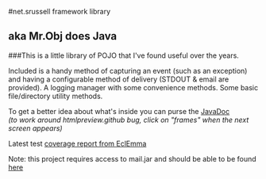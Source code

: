 #net.srussell framework library

## aka Mr.Obj does Java

###This is a little library of POJO that I've found useful over the years.

Included is a handy method of capturing an event (such as an exception) and having a configurable method of delivery (STDOUT & email are provided). A logging manager with some convenience methods. Some basic file/directory utility methods.

To get a better idea about what's inside you can purse the [JavaDoc](https://htmlpreview.github.io/?http://github.com/DTownSMR/framework/blob/master/doc/overview-summary.html) <br>
_(to work around htmlpreview.github bug, click on "frames" when the next screen appears)_

Latest test [coverage report from EclEmma](https://htmlpreview.github.io/?http://github.com/DTownSMR/framework/blob/master/coverage/index.html)

Note: this project requires access to mail.jar and should be able to be found [here](http://www.oracle.com/technetwork/java/index-138643.html)
